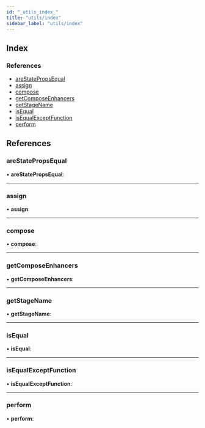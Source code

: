 ```yaml
---
id: "_utils_index_"
title: "utils/index"
sidebar_label: "utils/index"
---
```


## Index

### References

* [areStatePropsEqual](_utils_index_.md#arestatepropsequal)
* [assign](_utils_index_.md#assign)
* [compose](_utils_index_.md#compose)
* [getComposeEnhancers](_utils_index_.md#getcomposeenhancers)
* [getStageName](_utils_index_.md#getstagename)
* [isEqual](_utils_index_.md#isequal)
* [isEqualExceptFunction](_utils_index_.md#isequalexceptfunction)
* [perform](_utils_index_.md#perform)

## References

###  areStatePropsEqual

• **areStatePropsEqual**:

___

###  assign

• **assign**:

___

###  compose

• **compose**:

___

###  getComposeEnhancers

• **getComposeEnhancers**:

___

###  getStageName

• **getStageName**:

___

###  isEqual

• **isEqual**:

___

###  isEqualExceptFunction

• **isEqualExceptFunction**:

___

###  perform

• **perform**:
